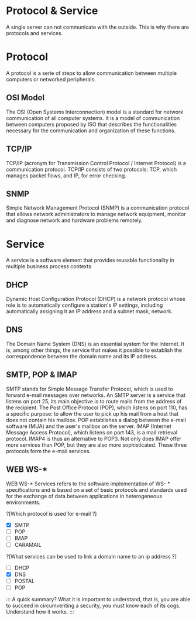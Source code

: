 # Protocol & Service

A single server can not communicate with the outside. This is why there are protocols and services.

# Protocol

A protocol is a serie of steps to allow communication between multiple computers or networked peripherals.

## OSI Model

The OSI (Open Systems Interconnection) model is a standard for network communication of all computer systems. It is a model of communication between computers proposed by ISO that describes the functionalities necessary for the communication and organization of these functions.

## TCP/IP

TCP/IP (acronym for Transmission Control Protocol / Internet Protocol) is a communication protocol. TCP/IP consists of two protocols: TCP, which manages packet flows, and IP, for error checking.

## SNMP

Simple Network Management Protocol (SNMP) is a communication protocol that allows network administrators to manage network equipment, monitor and diagnose network and hardware problems remotely.

# Service

A service is a software element that provides reusable functionality in multiple business process contexts

## DHCP

Dynamic Host Configuration Protocol (DHCP) is a network protocol whose role is to automatically configure a station's IP settings, including automatically assigning it an IP address and a subnet mask, network.


## DNS

The Domain Name System (DNS) is an essential system for the Internet. It is, among other things, the service that makes it possible to establish the correspondence between the domain name and its IP address.

## SMTP, POP & IMAP

SMTP stands for Simple Message Transfer Protocol, which is used to forward e-mail messages over networks. An SMTP server is a service that listens on port 25, its main objective is to route mails from the address of the recipient. The Post Office Protocol (POP), which listens on port 110, has a specific purpose: to allow the user to pick up his mail from a host that does not contain his mailbox. POP establishes a dialog between the e-mail software (MUA) and the user's mailbox on the server. IMAP (Internet Message Access Protocol), which listens on port 143, is a mail retrieval protocol. IMAP4 is thus an alternative to POP3. Not only does IMAP offer more services than POP, but they are also more sophisticated. These three protocols form the e-mail services.

## WEB WS-*

WEB WS-* Services refers to the software implementation of WS- * specifications and is based on a set of basic protocols and standards used for the exchange of data between applications in heterogeneous environments.

?[Which protocol is used for e-mail ?]
-[x] SMTP
-[ ] POP
-[ ] IMAP
-[ ] CARAMAIL

?[What services can be used to link a domain name to an ip address ?]
-[ ] DHCP
-[x] DNS
-[ ] POSTAL
-[ ] POP

::: A quick summary?
What it is important to understand, that is, you are able to succeed in circumventing a security, you must know each of its cogs.
Understand how it works.
:::
